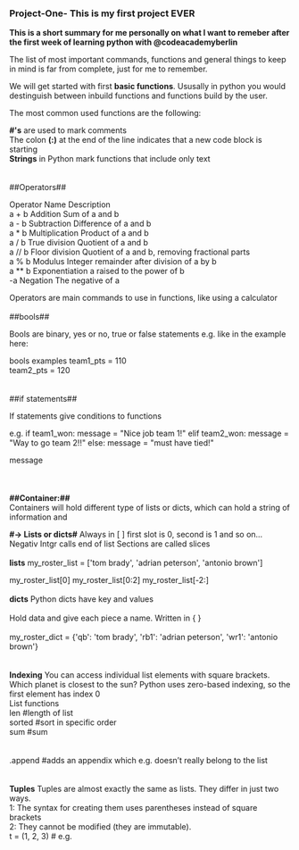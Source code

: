 ### Project-One- This is my first project EVER ###

**This is a short summary for me personally on what I want to remeber after the first week of learning python with @codeacademyberlin**<br />


The list of most important commands, functions and general things to keep in mind is far from complete, just for me to remember. <br />


We will get started with first **basic functions**. Ususally in python you would destinguish between inbuild functions and functions build by the user. <br />

The most common used functions are the following:

   **#'s** are used to mark comments <br />
   The colon **(:)** at the end of the line indicates that a new code block is starting <br />
   **Strings** in Python mark functions that include only text <br />
<br />
<br />
##Operators##

Operator	  Name	                Description <br />
a + b	      Addition	            Sum of a and b <br />
a - b	      Subtraction	          Difference of a and b <br />
a * b	      Multiplication	      Product of a and b <br />
a / b	      True division	        Quotient of a and b <br />
a // b	    Floor division	      Quotient of a and b, removing fractional parts <br />
a % b	      Modulus	              Integer remainder after division of a by b <br />
a ** b	    Exponentiation	      a raised to the power of b <br />
-a	        Negation	            The negative of a <br />

Operators are main commands to use in functions, like using a calculator
<br />
<br />
##bools##

Bools are binary, yes or no, true or false statements e.g. like in the example here:

bools examples
team1_pts = 110 <br />
team2_pts = 120 <br />
<br />
<br />
##if statements##

If statements give conditions to functions

e.g.
if team1_won:
  message = "Nice job team 1!"
elif team2_won:
  message = "Way to go team 2!!"
else:
  message = "must have tied!"

message
<br />
<br />
<br />
<br />
**##Container:##**
<br />
Containers will hold different type of lists or dicts, which can hold a string of information and 

**#-> Lists or dicts#**
Always in [ ]    first slot is 0, second is 1 and so on… <br />
                          Negativ Intgr calls end of list 
Sections are called slices<br />
<br />
**lists**
my_roster_list = ['tom brady', 'adrian peterson', 'antonio brown']

my_roster_list[0]
my_roster_list[0:2]
my_roster_list[-2:]
<br />
<br />
**dicts** 
Python dicts have key and values <br />
<br />
Hold data and give each piece a name. Written in { } <br />
<br />
my_roster_dict = {'qb': 'tom brady',
                  'rb1': 'adrian peterson',
                  'wr1': 'antonio brown'}
<br />
<br />
<br />
**Indexing**
You can access individual list elements with square brackets. <br />
Which planet is closest to the sun? Python uses zero-based indexing, so the first element has index 0 <br />
List functions <br />
len  #length of list <br /> 
sorted #sort in specific order <br />
sum #sum <br />
<br />
<br />
.append   #adds an appendix which e.g. doesn’t really belong to the list <br />
<br />
<br />
**Tuples**
Tuples are almost exactly the same as lists. They differ in just two ways. <br />
1: The syntax for creating them uses parentheses instead of square brackets <br />
2: They cannot be modified (they are immutable). <br />
t = (1, 2, 3)    # e.g. <br />

